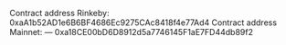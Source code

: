 Contract address Rinkeby: 0xaA1b52AD1e6B6BF4686Ec9275CAc8418f4e77Ad4
Contract address Mainnet: — 0xa18CE00bD6D8912d5a7746145F1aE7FD44db89f2
